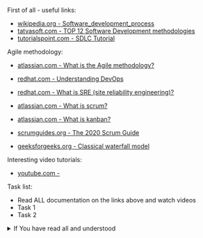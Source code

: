 First of all - useful links:

- [wikipedia.org - Software_development_process](https://en.wikipedia.org/wiki/Software_development_process)
- [tatvasoft.com - TOP 12 Software Development methodologies](https://www.tatvasoft.com/blog/top-12-software-development-methodologies-and-its-advantages-disadvantages/)
- [tutorialspoint.com - SDLC Tutorial](https://www.tutorialspoint.com/sdlc/index.htm)

Agile methodology:
- [atlassian.com - What is the Agile methodology?](https://www.atlassian.com/agile)
- [redhat.com - Understanding DevOps](https://www.redhat.com/en/topics/devops)
- [redhat.com - What is SRE (site reliability engineering)?](https://www.redhat.com/en/topics/devops/what-is-sre)
- [atlassian.com - What is scrum?](https://www.atlassian.com/agile/scrum)
- [atlassian.com - What is kanban?](https://www.atlassian.com/agile/kanban)
- [scrumguides.org - The 2020 Scrum Guide](https://scrumguides.org/scrum-guide.html)


- [geeksforgeeks.org - Classical waterfall model](https://www.geeksforgeeks.org/software-engineering-classical-waterfall-model/)

Interesting video tutorials:
- [youtube.com - ]()

Task list:
- Read ALL documentation on the links above and watch videos
- Task 1
- Task 2

<details><summary>If You have read all and understood</summary>
<pre>
`touch IReadAllAndUndnderstood`{{exec}}
</pre>

